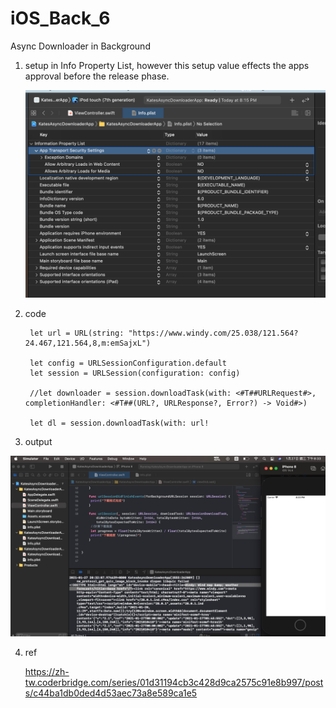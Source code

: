 # iOS_Back_6
Async Downloader in Background

1. setup in Info Property List, however this setup value effects the apps approval before the release phase.

   ![](https://raw.githubusercontent.com/QueenieCplusplus/iOS_Back_6/main/info%20property%20list.png)

 
2. code

        let url = URL(string: "https://www.windy.com/25.038/121.564?24.467,121.564,8,m:emSajxL")
        
        let config = URLSessionConfiguration.default
        let session = URLSession(configuration: config)
        
        //let downloader = session.downloadTask(with: <#T##URLRequest#>, completionHandler: <#T##(URL?, URLResponse?, Error?) -> Void#>)
        
        let dl = session.downloadTask(with: url!

3. output

  ![](https://github.com/QueenieCplusplus/iOS_Back_6/blob/main/output.png)

4. ref

   https://zh-tw.coderbridge.com/series/01d31194cb3c428d9ca2575c91e8b997/posts/c44ba1db0ded4d53aec73a8e589ca1e5
